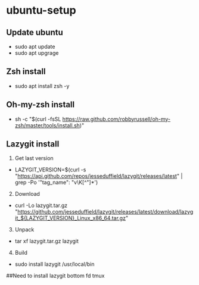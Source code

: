 # ubuntu-setup


## Update ubuntu
- sudo apt update
- sudo apt upgrage

## Zsh install
- sudo apt install zsh -y

## Oh-my-zsh install
- sh -c "$(curl -fsSL https://raw.github.com/robbyrussell/oh-my-zsh/master/tools/install.sh)"

## Lazygit install
1. Get last version
  - LAZYGIT_VERSION=$(curl -s "https://api.github.com/repos/jesseduffield/lazygit/releases/latest" | grep -Po '"tag_name": "v\K[^"]*')
2. Download
  - curl -Lo lazygit.tar.gz "https://github.com/jesseduffield/lazygit/releases/latest/download/lazygit_${LAZYGIT_VERSION}_Linux_x86_64.tar.gz"
3. Unpack
  - tar xf lazygit.tar.gz lazygit
4. Build
  - sudo install lazygit /usr/local/bin

##Need to install
lazygit
bottom
fd
tmux
